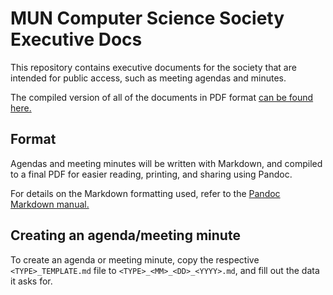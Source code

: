 # MUN Computer Science Society Executive Docs

This repository contains executive documents for the society that are intended for public access, such as meeting agendas and minutes.

The compiled version of all of the documents in PDF format [can be found here.](https://www.cs.mun.ca/~csclub/archive/meeting_minutes/)

## Format

Agendas and meeting minutes will be written with Markdown, and compiled to a final PDF for easier reading, printing, and sharing using Pandoc.

For details on the Markdown formatting used, refer to the [Pandoc Markdown manual.](https://pandoc.org/MANUAL.html)

## Creating an agenda/meeting minute

To create an agenda or meeting minute, copy the respective `<TYPE>_TEMPLATE.md` file to `<TYPE>_<MM>_<DD>_<YYYY>.md`, and fill out the data it asks for.
